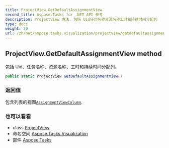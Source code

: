 ```yaml
---
title: ProjectView.GetDefaultAssignmentView
second_title: Aspose.Tasks for .NET API 参考
description: ProjectView 方法. 包括 Uid任务名称资源名称工时和持续时间分配列
type: docs
weight: 20
url: /zh/net/aspose.tasks.visualization/projectview/getdefaultassignmentview/
---
```

## ProjectView.GetDefaultAssignmentView method

包括 Uid、任务名称、资源名称、工时和持续时间分配列。

```csharp
public static ProjectView GetDefaultAssignmentView()
```

### 返回值

包含列表的视图[`AssignmentViewColumn`](../../assignmentviewcolumn/).

### 也可以看看

* class [ProjectView](../)
* 命名空间 [Aspose.Tasks.Visualization](../../projectview/)
* 部件 [Aspose.Tasks](../../../)


